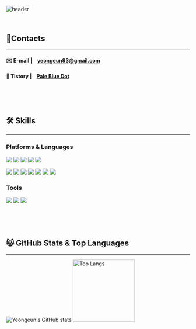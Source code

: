 ![header](https://capsule-render.vercel.app/api?color=00FFF0&type=waving&animation=twinkling&height=200&section=header&text=Yeongeun's%20Git&fontSize=90&fontColor=000000&desc=Welcome%20!👏🏻&descAlign=80&descAlignY=80)

<br/>

## 🍉Contacts  
---
#### ✉️ E-mail | &ensp; yeongeun93@gmail.com  
#### 📂 Tistory | &ensp; [Pale Blue Dot](https://scientific-hibiscus.tistory.com)  

<br/><br/><br/>

## 🛠️ Skills  
---
### Platforms & Languages
<img src="https://img.shields.io/badge/Spring-6DB33F?style=for-the-badge&logo=Spring&logoColor=white"/>&nbsp;<img src="https://img.shields.io/badge/Nodejs-339933?style=for-the-badge&logo=Nodejs&logoColor=white"/>&nbsp;<img src="https://img.shields.io/badge/Express-000000?style=for-the-badge&logo=Express&logoColor=white"/>&nbsp;<img src="https://img.shields.io/badge/MySQL-4479A1?style=for-the-badge&logo=MySQL&logoColor=white"/>&nbsp;<img src="https://img.shields.io/badge/Sequelize-52B0E7?style=for-the-badge&logo=Sequelize&logoColor=white"/>


<img src="https://img.shields.io/badge/JavaScript-F7DF1E?style=for-the-badge&logo=JavaScript&logoColor=white"/>&nbsp;<img src="https://img.shields.io/badge/HTML5-E34F26?style=for-the-badge&logo=HTML5&logoColor=white"/>&nbsp;<img src="https://img.shields.io/badge/CSS3-1572B6?style=for-the-badge&logo=CSS3&logoColor=white"/>&nbsp;<img src="https://img.shields.io/badge/React-61DAFB?style=for-the-badge&logo=React&logoColor=white"/>&nbsp;<img src="https://img.shields.io/badge/Redux-764ABC?style=for-the-badge&logo=Redux&logoColor=white"/>&nbsp;<img src="https://img.shields.io/badge/Axios-5A29E4?style=for-the-badge&logo=Axios&logoColor=white"/>&nbsp;<img src="https://img.shields.io/badge/jQuery-0769AD?style=for-the-badge&logo=jQuery&logoColor=white"/>

### Tools  
<img src="https://img.shields.io/badge/Git-F05032?style=for-the-badge&logo=Git&logoColor=white"/>&nbsp;<img src="https://img.shields.io/badge/VisualStudioCode-007ACC?style=for-the-badge&logo=VisualStudioCode&logoColor=white"/>&nbsp;<img src="https://img.shields.io/badge/EclipseIDE-00D1FF?style=for-the-badge&logo=EclipseIDE&logoColor=white"/>


<br/><br/><br/>



## 🐱 GitHub Stats & Top Languages  
---

<!-- [![Yeongeun's GitHub stats](https://github-readme-stats.vercel.app/api?username=nietzche15&show_icons=true&custom_title=Yeongeun's%20GitHub%20stats&ring_color=A073FF&hide=stars&count_private=true)](https://github.com/anuraghazra/github-readme-stats) &nbsp; [![Top Langs](https://github-readme-stats.vercel.app/api/top-langs/?username=nietzche15&layout=compact&exclude_repo=github-readme-stats,nietzche15.github.io,mafiaGame,SeSAC_Fridge,windowToUNIVERSE&hide=shell&card_height=100)](https://github.com/anuraghazra/github-readme-stats) -->

<div>
<img src="https://camo.githubusercontent.com/3cf6fe05ebd7a3fdbb3011ce2ba56abedfdbd70620652029209ce7b72c7f66cb/68747470733a2f2f6769746875622d726561646d652d73746174732e76657263656c2e6170702f6170693f757365726e616d653d6e6965747a63686531352673686f775f69636f6e733d7472756526637573746f6d5f7469746c653d59656f6e6765756e277325323047697448756225323073746174732672696e675f636f6c6f723d41303733464626686964653d737461727326636f756e745f707269766174653d74727565" alt="Yeongeun's GitHub stats" data-canonical-src="https://github-readme-stats.vercel.app/api?username=nietzche15&amp;show_icons=true&amp;custom_title=Yeongeun's%20GitHub%20stats&amp;ring_color=A073FF&amp;hide=stars&amp;count_private=true" style="max-width: 100%;">
  <img src="https://camo.githubusercontent.com/3c0f7441b50abee49408aa62799cf9300faa07e63862354f135f8e4d317a98cf/68747470733a2f2f6769746875622d726561646d652d73746174732e76657263656c2e6170702f6170692f746f702d6c616e67732f3f757365726e616d653d6e6965747a6368653135266c61796f75743d636f6d70616374266578636c7564655f7265706f3d6769746875622d726561646d652d73746174732c6e6965747a63686531352e6769746875622e696f2c6d6166696147616d652c53655341435f4672696467652c77696e646f77546f554e49564552534526686964653d7368656c6c26636172645f77696474683d343130" alt="Top Langs" data-canonical-src="https://github-readme-stats.vercel.app/api/top-langs/?username=nietzche15&amp;layout=compact&amp;exclude_repo=github-readme-stats,nietzche15.github.io,mafiaGame,SeSAC_Fridge,windowToUNIVERSE&amp;hide=shell&amp;card_width=410" style="max-width: 100%; height:170px">
</div>

<br/><br/><br/>

<!--
**nietzche15/nietzche15** is a ✨ _special_ ✨ repository because its `README.md` (this file) appears on your GitHub profile.

Here are some ideas to get you started:

- 🔭 I’m currently working on ...
- 🌱 I’m currently learning ...
- 👯 I’m looking to collaborate on ...
- 🤔 I’m looking for help with ...
- 💬 Ask me about ...
- 📫 How to reach me: ...
- 😄 Pronouns: ...
- ⚡ Fun fact: ...
-->
